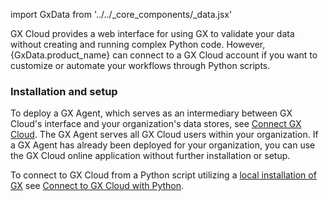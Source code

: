 import GxData from '../../_core_components/_data.jsx'

GX Cloud provides a web interface for using GX to validate your data without creating and running complex Python code. However,
{GxData.product_name} can connect to a GX Cloud account if you want to customize or automate your workflows through Python scripts.

### Installation and setup

To deploy a GX Agent, which serves as an intermediary between GX Cloud's interface and your organization's data stores, see [Connect GX Cloud](/cloud/connect/connect_lp.md). The GX Agent serves all GX Cloud users within your organization.  If a GX Agent has already been deployed for your organization, you can use the GX Cloud online application without further installation or setup.

To connect to GX Cloud from a Python script utilizing a [local installation of GX](/core/set_up_a_gx_environment/install_gx.md?install-location=local#install-the-gx-python-library) see [Connect to GX Cloud with Python](/cloud/connect/connect_python.md).